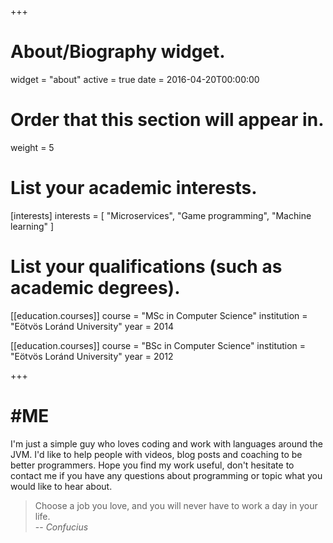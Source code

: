 +++
# About/Biography widget.
widget = "about"
active = true
date = 2016-04-20T00:00:00

# Order that this section will appear in.
weight = 5

# List your academic interests.
[interests]
  interests = [
    "Microservices",
    "Game programming",
    "Machine learning"
  ]

# List your qualifications (such as academic degrees).

[[education.courses]]
  course = "MSc in Computer Science"
  institution = "Eötvös Loránd University"
  year = 2014

[[education.courses]]
  course = "BSc in Computer Science"
  institution = "Eötvös Loránd University"
  year = 2012

+++

# #ME

I'm just a simple guy who loves coding and work with languages around the JVM. I'd like to help people with videos, blog posts and coaching to be better programmers.
Hope you find my work useful, don't hesitate to contact me if you have any questions about programming or topic what you would like to hear about.

> Choose a job you love, and you will never have to work a day in your life.  
> -- <cite>Confucius</cite>

